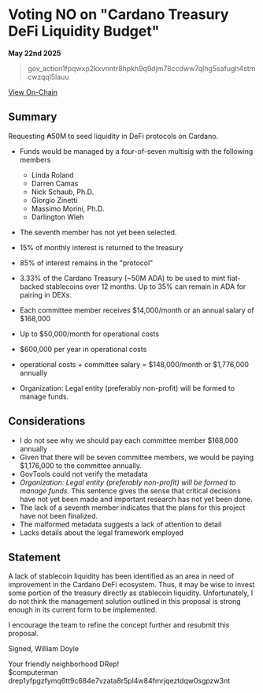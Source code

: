 # Voting NO on "Cardano Treasury DeFi Liquidity Budget"

**May 22nd 2025**

> gov_action1fpqwxp2kxvnntr8hpkh9q9djm78ccdww7qlhg5safugh4stmcwzqql5lauu 

[View On-Chain](https://cardanoscan.io/vote/bd80a67b3b677f1eaae76865905a9c32b3ffb5be48826a1423b34009a4f53671)

## Summary 

Requesting ₳50M to seed liquidity in DeFi protocols on Cardano.

- Funds would be managed by a four-of-seven multisig with the following members

    - Linda Roland         
    - Darren Camas         
    - Nick Schaub, Ph.D.  
    - Giorgio Zinetti    
    - Massimo Morini, Ph.D.
    - Darlington Wleh

- The seventh member has not yet been selected. 
- 15% of monthly interest is returned to the treasury
- 85% of interest remains in the "protocol"
- 3.33% of the Cardano Treasury (~50M ADA) to be used to mint fiat-backed stablecoins over 12 months. Up to 35% can remain in ADA for pairing in DEXs.
- Each committee member receives $14,000/month or an annual salary of $168,000
- Up to $50,000/month for operational costs
- $600,000 per year in operational costs
- operational costs + committee salary = $148,000/month or $1,776,000 annually
- Organization: Legal entity (preferably non-profit) will be formed to manage funds.

## Considerations

- I do not see why we should pay each committee member $168,000 annually
- Given that there will be seven committee members, we would be paying $1,176,000 to the committee annually. 
- GovTools could not verify the metadata
- *Organization: Legal entity (preferably non-profit) will be formed to manage funds.* This sentence gives the sense that critical decisions have not yet been made and important research has not yet been done. 
- The lack of a seventh member indicates that the plans for this project have not been finalized. 
- The malformed metadata suggests a lack of attention to detail
- Lacks details about the legal framework employed

## Statement

 A lack of stablecoin liquidity has been identified as an area in need of improvement in the Cardano DeFi ecosystem. Thus, it may be wise to invest some portion of the treasury directly as stablecoin liquidity. Unfortunately, I do not think the management solution outlined in this proposal is strong enough in its current form to be implemented. 

 I encourage the team to refine the concept further and resubmit this proposal. 

Signed,
William Doyle

Your friendly neighborhood DRep! <br>
$computerman <br>
drep1yfpgzfymq6tt9c684e7vzata8r5pl4w84fmrjqeztdqw0sgpzw3nt